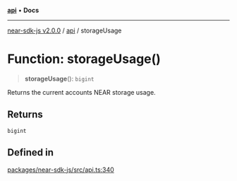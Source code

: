 [**api**](../README.md) • **Docs**

***

[near-sdk-js v2.0.0](../../packages.md) / [api](../README.md) / storageUsage

# Function: storageUsage()

> **storageUsage**(): `bigint`

Returns the current accounts NEAR storage usage.

## Returns

`bigint`

## Defined in

[packages/near-sdk-js/src/api.ts:340](https://github.com/dim-daskalov/near-sdk-js/blob/c0112192f31548f11b769a1fd8095c77a0fff154/packages/near-sdk-js/src/api.ts#L340)
